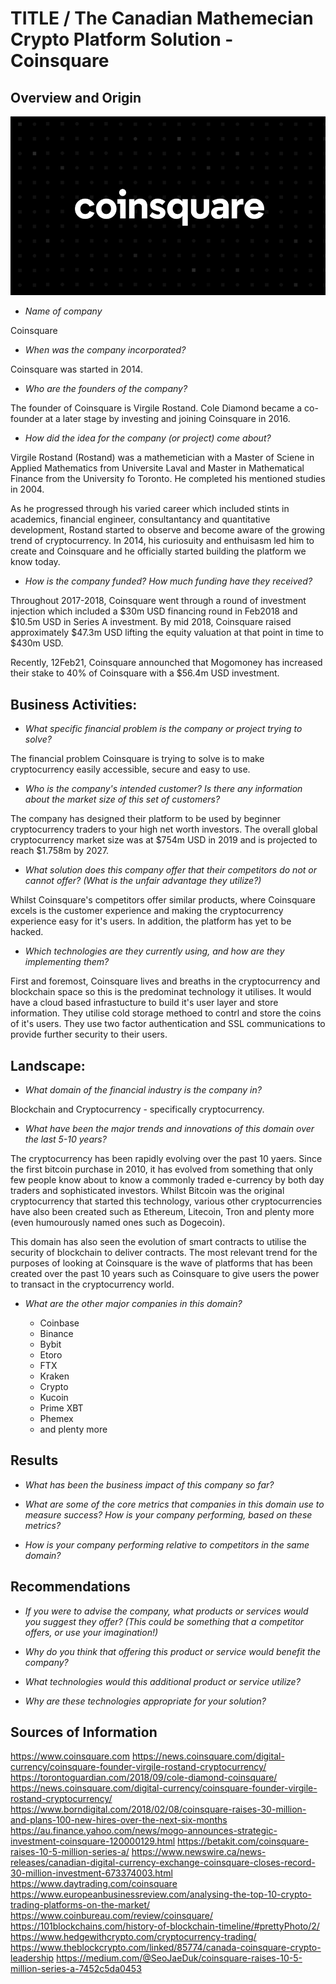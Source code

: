 # TITLE / The Canadian Mathemecian Crypto Platform Solution - Coinsquare

## Overview and Origin

![logo](/Assignment_1/logo.png)

* *Name of company*

Coinsquare

* *When was the company incorporated?*

Coinsquare was started in 2014.

* *Who are the founders of the company?*

The founder of Coinsquare is Virgile Rostand. Cole Diamond became a co-founder at a later stage by investing and joining Coinsquare in 2016.

* *How did the idea for the company (or project) come about?*

Virgile Rostand (Rostand) was a mathemetician with a Master of Sciene in Applied Mathematics from Universite Laval and Master in Mathematical Finance from the University fo Toronto. He completed his mentioned studies in 2004.

As he progressed through his varied career which included stints in academics, financial engineer, consultantancy and quantitative development, Rostand started to observe and become aware of the growing trend of cryptocurrency. In 2014, his curiosuity and enthuisasm led him to create and Coinsquare and he officially started building the platform we know today.


* *How is the company funded? How much funding have they received?*

Throughout 2017-2018, Coinsquare went through a round of investment injection which included a $30m USD financing round in Feb2018 and $10.5m USD in Series A investment. By mid 2018, Coinsquare raised approximately $47.3m USD lifting the equity valuation at that point in time to $430m USD.

Recently, 12Feb21, Coinsquare announched that Mogomoney has increased their stake to 40% of Coinsquare with a $56.4m USD investment.


## Business Activities:

* *What specific financial problem is the company or project trying to solve?*

The financial problem Coinsquare is trying to solve is to make cryptocurrency easily accessible, secure and easy to use.

* *Who is the company's intended customer?  Is there any information about the market size of this set of customers?*

The company has designed their platform to be used by beginner cryptocurrency traders to your high net worth investors. The overall global cryptocurrency market size was at $754m USD in 2019 and is projected to reach $1.758m by 2027.

* *What solution does this company offer that their competitors do not or cannot offer? (What is the unfair advantage they utilize?)*

Whilst Coinsquare's competitors offer similar products, where Coinsquare excels is the customer experience and making the cryptocurrency experience easy for it's users. In addition, the platform has yet to be hacked.

* *Which technologies are they currently using, and how are they implementing them?*

First and foremost, Coinsquare lives and breaths in the cryptocurrency and blockchain space so this is the predominat technology it utilises. It would have a cloud based infrastucture to build it's user layer and store information. They utilise cold storage methoed to contrl and store the coins of it's users. They use two factor authentication and SSL communications to provide further security to their users.


## Landscape:

* *What domain of the financial industry is the company in?*

Blockchain and Cryptocurrency - specifically cryptocurrency.

* *What have been the major trends and innovations of this domain over the last 5-10 years?*

The cryptocurrency has been rapidly evolving over the past 10 yaers. Since the first bitcoin purchase in 2010, it has evolved from something that only few people know about to know a commonly traded e-currency by both day traders and sophisticated investors. Whilst Bitcoin was the original cryptocurrency that started this technology, various other cryptocurrencies have also been created such as Ethereum, Litecoin, Tron and plenty more (even humourously named ones such as Dogecoin).

This domain has also seen the evolution of smart contracts to utilise the security of blockchain to deliver contracts. The most relevant trend for the purposes of looking at Coinsquare is the wave of platforms that has been created over the past 10 years such as Coinsquare to give users the power to transact in the cryptocurrency world.

* *What are the other major companies in this domain?*

    * Coinbase
    * Binance
    * Bybit
    * Etoro
    * FTX
    * Kraken
    * Crypto
    * Kucoin
    * Prime XBT
    * Phemex
    * and plenty more

## Results

* *What has been the business impact of this company so far?*

* *What are some of the core metrics that companies in this domain use to measure success? How is your company performing, based on these metrics?*

* *How is your company performing relative to competitors in the same domain?*

## Recommendations

* *If you were to advise the company, what products or services would you suggest they offer? (This could be something that a competitor offers, or use your imagination!)*

* *Why do you think that offering this product or service would benefit the company?*

* *What technologies would this additional product or service utilize?*

* *Why are these technologies appropriate for your solution?*


## Sources of Information

https://www.coinsquare.com
https://news.coinsquare.com/digital-currency/coinsquare-founder-virgile-rostand-cryptocurrency/
https://torontoguardian.com/2018/09/cole-diamond-coinsquare/
https://news.coinsquare.com/digital-currency/coinsquare-founder-virgile-rostand-cryptocurrency/
https://www.borndigital.com/2018/02/08/coinsquare-raises-30-million-and-plans-100-new-hires-over-the-next-six-months
https://au.finance.yahoo.com/news/mogo-announces-strategic-investment-coinsquare-120000129.html
https://betakit.com/coinsquare-raises-10-5-million-series-a/
https://www.newswire.ca/news-releases/canadian-digital-currency-exchange-coinsquare-closes-record-30-million-investment-673374003.html
https://www.daytrading.com/coinsquare
https://www.europeanbusinessreview.com/analysing-the-top-10-crypto-trading-platforms-on-the-market/
https://www.coinbureau.com/review/coinsquare/
https://101blockchains.com/history-of-blockchain-timeline/#prettyPhoto/2/
https://www.hedgewithcrypto.com/cryptocurrency-trading/
https://www.theblockcrypto.com/linked/85774/canada-coinsquare-crypto-leadership
https://medium.com/@SeoJaeDuk/coinsquare-raises-10-5-million-series-a-7452c5da0453

